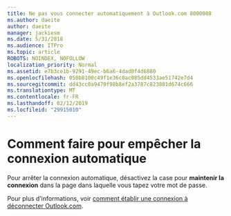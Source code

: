 ```yaml
---
title: Ne pas vous connecter automatiquement à Outlook.com 8000008
ms.author: daeite
author: daeite
manager: jackiesm
ms.date: 5/31/2018
ms.audience: ITPro
ms.topic: article
ROBOTS: NOINDEX, NOFOLLOW
localization_priority: Normal
ms.assetid: e7b3ce1b-9291-49ec-b6a6-4dad0f4d6880
ms.openlocfilehash: 050b8100c49f1e36c0ac085dd4533ae51742e7d4
ms.sourcegitcommit: dd43cc0a9470f98b8ef2a3787c823801d674c666
ms.translationtype: MT
ms.contentlocale: fr-FR
ms.lasthandoff: 02/12/2019
ms.locfileid: "29915010"
---
```

# <a name="how-to-stop-signing-in-automatically"></a>Comment faire pour empêcher la connexion automatique

Pour arrêter la connexion automatique, désactivez la case pour **maintenir la connexion** dans la page dans laquelle vous tapez votre mot de passe. 
  
Pour plus d’informations, voir [comment établir une connexion à déconnecter Outlook.com](https://go.microsoft.com/fwlink/p/?linkid=873113).
  

